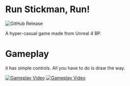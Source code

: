 # Run Stickman, Run!
![GitHub Release](https://img.shields.io/badge/Released-22.01.23-blue)

A hyper-casual game made from Unreal 4 BP.


# Gameplay
it has simple controls. All you have to do is draw the way.

[![Gameplay Video](https://img.youtube.com/vi/sBAY7XqvznY/0.jpg)](https://www.youtube.com/watch?v=sBAY7XqvznY)
[![Gameplay Video](https://img.youtube.com/vi/Z9pCe5SLc_0/0.jpg)](https://www.youtube.com/watch?v=Z9pCe5SLc_0)


